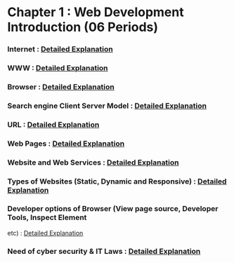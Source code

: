 # Chapter 1 : Web Development Introduction (06 Periods)

### Internet : [Detailed Explanation]()

### WWW : [Detailed Explanation]()

### Browser : [Detailed Explanation]()

### Search engine Client Server Model : [Detailed Explanation]()

### URL : [Detailed Explanation]()

### Web Pages : [Detailed Explanation]()

### Website and Web Services : [Detailed Explanation]()

### Types of Websites (Static, Dynamic and Responsive) : [Detailed Explanation]()

### Developer options of Browser (View page source, Developer Tools, Inspect Element 
etc) : [Detailed Explanation]()

### Need of cyber security & IT Laws : [Detailed Explanation]()
